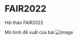 # FAIR2022
Hội thảo FAIR2022

Mô hình đề xuất của bài
![image](https://user-images.githubusercontent.com/91799644/230042140-f3e81115-f52c-4b2b-bcb7-77016ed30fe9.png)
